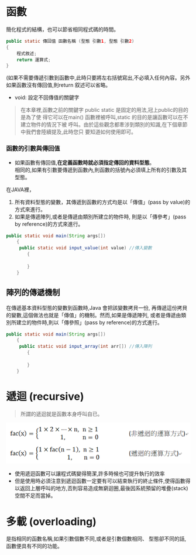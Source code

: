 # 函數

簡化程式的結構，也可以節省相同程式碼的時間。

```java
public static 傳回值 函數名稱 (型態 引數1, 型態 引數2)
{
    程式敘述;
    return 運算式;
}
```
(如果不需要傳遞引數到函數中,此時只要將左右括號寫出,不必填入任何內容。另外 如果函數沒有傳回值,則return 叙述可以省略。

* void: 設定不回傳值的關鍵字

> 在本章裡,函數之前的關鍵字 public static 是固定的用法,冠上public的目的是為了使 得它可以在main() 函數裡被呼叫,static 的目的是讓函數可以在不建立物件的情況下被 呼叫。由於這些觀念都牽涉到類別的知識,在下個章節中我們會陸續提及,此時您只 要知道如何使用即可。

### 函數的引數與傳回值

* 如果函數有傳回值,**在定義函數時就必須指定傳回的資料型態**。  
相同的,如果有引數要傳遞到函數內,則函數的括號內必須填上所有的引數及其型態。

在JAVA裡，
1. 所有資料型態的變數，其傳遞到函數的方式均是以「傳值」(pass by value)的方式來進行。
2. 如果是傳遞陣列,或者是傳遞由類別所建立的物件時, 則是以「傳參考」(pass by reference)的方式來進行。
    
```java
public static void main(String args[])
    {
     public static void input_value(int value) //傳入變數
        {

        }
    }
```

## 陣列的傳遞機制

在傳遞基本資料型態的變數到函數時,Java 會把該變數拷貝一份, 再傳遞這份拷貝的變數,這個做法也就是「傳值」的機制。然而,如果是傳遞陣列, 或者是傳遞由類別所建立的物件時,則以「傳參照」(pass by reference)的方式進行。

```java
public static void main(String args[])
    {
     public static void input_array(int arr[]) //傳入陣列
        {

        }
    }
```

# 遞迴 (recursive)
> 所謂的遞迴就是函數本身呼叫自已。

![](../assets/7-1.png)  
  
* 使用遞迴函數可以讓程式碼變得簡潔,許多時候也可提升執行的效率
* 但是使用時必須注意到遞迴函數一定要有可以結束執行的終止條件,使得函數得以返回上層呼叫的地方,否則容易造成無窮迴圈,最後因系統預留的堆疊(stack)空間不足而當掉。

# 多載 (overloading)

是指相同的函數名稱,如果引數個數不同,或者是引數個數相同、 型態卻不同的話,函數便具有不同的功能。


